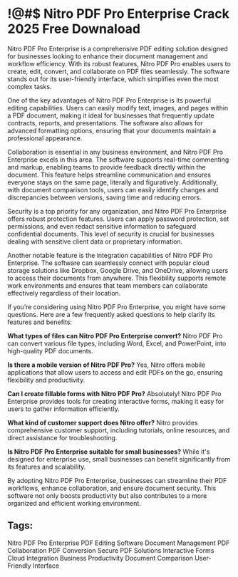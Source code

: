 # !@#$ Nitro PDF Pro Enterprise Crack 2025 Free Downaload 
Nitro PDF Pro Enterprise is a comprehensive PDF editing solution designed for businesses looking to enhance their document management and workflow efficiency. With its robust features, Nitro PDF Pro enables users to create, edit, convert, and collaborate on PDF files seamlessly. The software stands out for its user-friendly interface, which simplifies even the most complex tasks.

One of the key advantages of Nitro PDF Pro Enterprise is its powerful editing capabilities. Users can easily modify text, images, and pages within a PDF document, making it ideal for businesses that frequently update contracts, reports, and presentations. The software also allows for advanced formatting options, ensuring that your documents maintain a professional appearance.

Collaboration is essential in any business environment, and Nitro PDF Pro Enterprise excels in this area. The software supports real-time commenting and markup, enabling teams to provide feedback directly within the document. This feature helps streamline communication and ensures everyone stays on the same page, literally and figuratively. Additionally, with document comparison tools, users can easily identify changes and discrepancies between versions, saving time and reducing errors.

Security is a top priority for any organization, and Nitro PDF Pro Enterprise offers robust protection features. Users can apply password protection, set permissions, and even redact sensitive information to safeguard confidential documents. This level of security is crucial for businesses dealing with sensitive client data or proprietary information.

Another notable feature is the integration capabilities of Nitro PDF Pro Enterprise. The software can seamlessly connect with popular cloud storage solutions like Dropbox, Google Drive, and OneDrive, allowing users to access their documents from anywhere. This flexibility supports remote work environments and ensures that team members can collaborate effectively regardless of their location.

If you’re considering using Nitro PDF Pro Enterprise, you might have some questions. Here are a few frequently asked questions to help clarify its features and benefits:

**What types of files can Nitro PDF Pro Enterprise convert?** Nitro PDF Pro can convert various file types, including Word, Excel, and PowerPoint, into high-quality PDF documents.

**Is there a mobile version of Nitro PDF Pro?** Yes, Nitro offers mobile applications that allow users to access and edit PDFs on the go, ensuring flexibility and productivity.

**Can I create fillable forms with Nitro PDF Pro?** Absolutely! Nitro PDF Pro Enterprise provides tools for creating interactive forms, making it easy for users to gather information efficiently.

**What kind of customer support does Nitro offer?** Nitro provides comprehensive customer support, including tutorials, online resources, and direct assistance for troubleshooting.

**Is Nitro PDF Pro Enterprise suitable for small businesses?** While it's designed for enterprise use, small businesses can benefit significantly from its features and scalability.

By adopting Nitro PDF Pro Enterprise, businesses can streamline their PDF workflows, enhance collaboration, and ensure document security. This software not only boosts productivity but also contributes to a more organized and efficient working environment.

## Tags:

Nitro PDF Pro Enterprise
PDF Editing Software
Document Management
PDF Collaboration
PDF Conversion
Secure PDF Solutions
Interactive Forms
Cloud Integration
Business Productivity
Document Comparison
User-Friendly Interface
